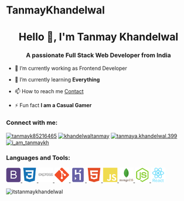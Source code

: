 # TanmayKhandelwal
<h1 align="center">Hello 👋, I'm Tanmay Khandelwal</h1>
<h3 align="center">A passionate Full Stack Web Developer from India</h3>

<!-- <p align="left"> <img src="https://komarev.com/ghpvc/?username=iamtanmaykh2409&label=Profile%20views&color=0e75b6&style=flat" alt="iamtanmaykh2409" /> </p> -->

- 🔭 I’m currently working as Frontend Developer

- 🌱 I’m currently learning **Everything**

- 📫 How to reach me [Contact](iamtanmaykh07@gmail.com)

- ⚡ Fun fact **I am a Casual Gamer**

<h3 align="left">Connect with me:</h3>
<p align="left">
<a href="https://twitter.com/tanmayk85216465" target="blank"><img align="center" src="https://cdn.jsdelivr.net/npm/simple-icons@3.0.1/icons/twitter.svg" alt="tanmayk85216465" height="30" width="40" /></a>
<a href="https://www.linkedin.com/in/itstanmaykhandelwal/" target="blank"><img align="center" src="https://cdn.jsdelivr.net/npm/simple-icons@3.0.1/icons/linkedin.svg" alt="khandelwaltanmay" height="30" width="40" /></a>
<a href="https://www.facebook.com/itstanmaykhandelwal/" target="blank"><img align="center" src="https://cdn.jsdelivr.net/npm/simple-icons@3.0.1/icons/facebook.svg" alt="tanmaya.khandelwal.399" height="30" width="40" /></a>
<a href="https://www.instagram.com/itstanmaykhandelwal/" target="blank"><img align="center" src="https://cdn.jsdelivr.net/npm/simple-icons@3.0.1/icons/instagram.svg" alt="i_am_tanmaykh" height="30" width="40" /></a>
</p>

<h3 align="left">Languages and Tools:</h3>
<p align="left"> <a href="https://getbootstrap.com" target="_blank"> <img src="images/bootstrap.svg" alt="bootstrap" width="40" height="40"/> </a> <a href="https://www.w3schools.com/css/" target="_blank"> <img src="images/css.svg" alt="css3" width="40" height="40"/> </a> <a href="https://expressjs.com" target="_blank"> <img src="images/express.svg" alt="express" width="40" height="40"/> </a> <a href="https://git-scm.com/" target="_blank"> <img src="images/git.svg" alt="git" width="40" height="40"/> </a> <a href="https://heroku.com" target="_blank"> <img src="images/heroku.svg" alt="heroku" width="40" height="40"/> </a> <a href="https://www.w3.org/html/" target="_blank"> <img src="images/html.svg" alt="html5" width="40" height="40"/> </a> <a href="https://developer.mozilla.org/en-US/docs/Web/JavaScript" target="_blank"> <img src="images/js.svg" alt="javascript" width="40" height="40"/> </a> <a href="https://www.mongodb.com/" target="_blank"> <img src="images/mongo.svg" alt="mongodb" width="40" height="40"/> </a> <a href="https://nodejs.org" target="_blank"> <img src="images/node.svg" alt="nodejs" width="40" height="40"/> </a> <a href="https://reactjs.org/" target="_blank"> <img src="images/react.svg" alt="react" width="40" height="40"/> </a> </p>

<p><img align="left" src="https://github-readme-stats.vercel.app/api/top-langs?username=itstanmaykhandelwal&show_icons=true&locale=en&layout=compact" alt="itstanmaykhandelwal" /></p>
